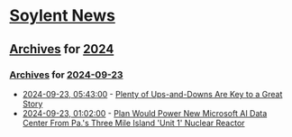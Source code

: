 # [Soylent News](../../../README.md)

## [Archives](../../index.md) for [2024](../index.md)

### [Archives](../../index.md) for [2024-09-23](index.md)

* [2024-09-23, 05:43:00](https://soylentnews.org/article.pl?sid=24/09/21/1513234&from=rss) - [Plenty of Ups-and-Downs Are Key to a Great Story](https://soylentnews.org/article.pl?sid=24/09/21/1513234&from=rss)
* [2024-09-23, 01:02:00](https://soylentnews.org/article.pl?sid=24/09/21/1511255&from=rss) - [Plan Would Power New Microsoft AI Data Center From Pa.'s Three Mile Island 'Unit 1' Nuclear Reactor](https://soylentnews.org/article.pl?sid=24/09/21/1511255&from=rss)
